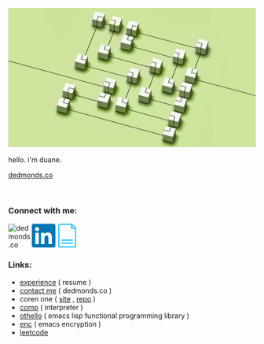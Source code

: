![](https://raw.githubusercontent.com/usefulmove/usefulmove/main/assets/hello.png)

hello. i'm duane.

[dedmonds.co](http://dedmonds.co)

<br>

### Connect with me:

[<img align="left" alt="dedmonds.co" width="48px" src="https://raw.githubusercontent.com/usefulmove/usefulmove/main/assets/avatar_rev.ico" />][website]
[<img align="left" alt="dedmonds | LinkedIn" width="48px" src="https://raw.githubusercontent.com/usefulmove/usefulmove/main/assets/linkedin.svg" />][linkedin]
[<img align="left" alt="dedmonds.co" width="48px" src="https://raw.githubusercontent.com/usefulmove/usefulmove/main/assets/cv.png" />][resume]

<br><br><br>

### Links:
- [experience](https://raw.githubusercontent.com/usefulmove/o/main/dedmonds_resume.pdf) ( resume )
- [contact me](https://www.dedmonds.co/) ( dedmonds.co )
- coren one ( [site](https://coren.one) , [repo](https://github.com/usefulmove/coren#readme) )
- [comp](https://github.com/usefulmove/comp#readme) ( interpreter )
- [othello](https://github.com/usefulmove/othello#readme) ( emacs lisp functional programming library )
- [enc](https://github.com/usefulmove/enc#readme) ( emacs encryption )
- [leetcode](https://leetcode.com/dedmonds)


[resume]: https://raw.githubusercontent.com/usefulmove/o/main/dedmonds_resume.pdf
[website]: http://dedmonds.co
[linkedin]: https://linkedin.com/in/dedmonds
